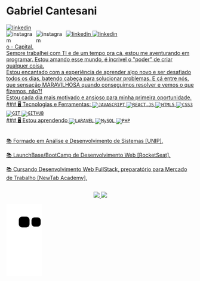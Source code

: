 
<h1 align="left">Gabriel Cantesani</h1>

<div>
   <a href="https://www.linkedin.com/in/gabriel-cantesani" target="_blank"><img src="https://img.shields.io/badge/LinkedIn-0077B5?style=for-the-badge&logo=linkedin&logoColor=white" alt="linkedin">
</div>
  <a href="https://www.linkedin.com/in/gabriel-cantesani">
    <img src="https://img.shields.io/badge/LinkedIn-0077B5?style=for-the-badge&logo=linkedin&logoColor=white" alt="linkedin">
  </a>
   <a href="https://api.whatsapp.com/send?phone=SeuN%C3%BAmero5511955550307">
    <img width="80px" src="https://img.shields.io/badge/WhatsApp-25D366?style=for-the-badge&logo=whatsapp&logoColor=white" alt="linkedin" style="vertical-align:top;">
  </a>
  <a href="https://github.com/Cantesani/">
    <img align="left" width="80px" src="https://img.shields.io/badge/GitHub-100000?style=for-the-badge&logo=github&logoColor=white" alt="instagram" style="vertical-align:top;">
  </a> 
  <a href="https://www.instagram.com/gcantesani/">
    <img align="left" width="80px" src="https://img.shields.io/badge/Instagram-E4405F?style=for-the-badge&logo=instagram&logoColor=white" alt="instagram" style="vertical-align:top;">


</br>
</br>
o - Capital.
</br>
Sempre trabalhei com TI e de um tempo pra cá, estou me aventurando em programar. Estou amando esse mundo, é incrivel o "poder" de criar qualquer coisa.
</br>
Estou encantado com a experiência de aprender algo novo e ser desafiado todos os dias, batendo cabeça para solucionar problemas. E cá entre nós, que sensação MARAVILHOSA quando conseguimos resolver e vemos o que fizemos, não?!
</br>
Estou cada dia mais motivado e ansioso para minha primeira oportunidade. 
</br>
### 🖥️ Tecnologias e Ferramentas: 
<code><img width="40px" src="https://cdn.jsdelivr.net/gh/devicons/devicon/icons/javascript/javascript-original.svg" title = "JAVASCRIPT"/></code>
<code><img width="40px" src="https://cdn.jsdelivr.net/gh/devicons/devicon/icons/react/react-original.svg" title = "REACT.JS"/></code>
<code><img width="40px" src="https://cdn.jsdelivr.net/gh/devicons/devicon/icons/html5/html5-original-wordmark.svg" title = "HTML5"/></code>
<code><img width="40px" src="https://cdn.jsdelivr.net/gh/devicons/devicon/icons/css3/css3-original-wordmark.svg" title = "CSS3"/></code>
<code><img width="40px" src="https://cdn.jsdelivr.net/gh/devicons/devicon/icons/git/git-original.svg" title = "GIT"/></code>
<code><img width="40px" src="https://cdn.jsdelivr.net/gh/devicons/devicon/icons/github/github-original.svg" title = "GITHUB"/></code>
</br>
### 🖥️ Estou aprendendo
<code><img width="40px" src="https://cdn.jsdelivr.net/gh/devicons/devicon/icons/laravel/laravel-plain.svg" title = "LARAVEL"/></code>
<code><img width="40px" src="https://cdn.jsdelivr.net/gh/devicons/devicon/icons/mysql/mysql-original.svg" title = "MySQL"/></code>
<code><img width="40px" src="https://cdn.jsdelivr.net/gh/devicons/devicon/icons/php/php-plain.svg" title = "PHP"/></code>
</br>
</br>
<div display="inline-block">

 <p align="left">📚 Formado em Análise e Desenvolvimento de Sistemas [UNIP].</p>
 <p align="left">📚 LaunchBase/BootCamp de Desenvolvimento Web [RocketSeat].</p>
 <p align="left">📚 Cursando Desenvolvimento Web FullStack, preparatório para Mercado de Trabalho [NewTab Academy].</p>

 
 ##
<p align="center">
<a href="https://github.com/cantesani">
  <img height="180em" src="https://github-readme-stats-eight-theta.vercel.app/api?username=cantesani&show_icons=true&theme=algolia&include_all_commits=true&count_private=true"/>
  <img height="180em" src="https://github-readme-stats-eight-theta.vercel.app/api/top-langs/?username=cantesani&layout=compact&langs_count=8&theme=algolia"/>
</a>
</p>

![Snake animation](https://github.com/cantesani/cantesani/blob/output/github-contribution-grid-snake.svg)
